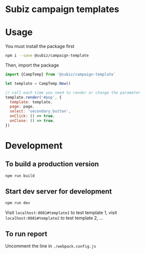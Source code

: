 # Subiz campaign templates
# Usage
You must install the package first
```sh
npm i --save @subiz/campaign-template
```
Then, import the package
```js
import {CampTemp} from '@subiz/campaign-template`

let template = CampTemp.New()

// call each time you need to render or change the parameter
template.render('#pop', {
  template: template,
  page: page,
  select: 'secondary_button',
  onClick: () => true,
  onClose: () => true,
})
```

# Development
## To build a production version
```sh
npm run build
```

## Start dev server for development
```sh
npm run dev
```

Visit `localhost:8081#template1` to test template 1, visit `localhost:8081#template2` to test template 2, ...

## To run report
Uncomment the line in `./webpack.config.js`
